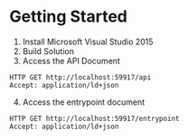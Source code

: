 # Getting Started

1. Install Microsoft Visual Studio 2015
2. Build Solution
3. Access the API Document

```
HTTP GET http://localhost:59917/api
Accept: application/ld+json
```

4. Access the entrypoint document

```
HTTP GET http://localhost:59917/entrypoint
Accept: application/ld+json
```
